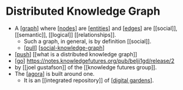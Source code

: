 # Distributed Knowledge Graph

- A [[graph]] where [[nodes]] are [[entities]] and [[edges]] are [[social]], [[semantic]], [[logical]] [[relationships]].
  - Such a graph, in general, is by definition [[social]].
  - [[pull]] [[social-knowledge-graph]]
 - [[push]] [[what is a distributed knowledge graph]]
  -  [[go]] https://notes.knowledgefutures.org/pub/belji1gd/release/2
  -  by [[joel gustafson]] of the [[knowledge futures group]].
- The [[agora]] is built around one. 
  - It is an [[integrated repository]] of [[digital gardens]].

[//begin]: # "Autogenerated link references for markdown compatibility"
[graph]: graph "Graph"
[nodes]: nodes "Nodes"
[entities]: entities "Entities"
[edges]: edges "Edges"
[pull]: pull "Pull"
[social-knowledge-graph]: social-knowledge-graph "Social Knowledge Graph"
[push]: push "Push"
[go]: go "Go"
[agora]: agora "Agora"
[digital gardens]: digital-gardens "Digital Gardens"
[//end]: # "Autogenerated link references"